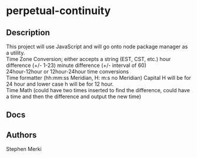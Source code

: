 # perpetual-continuity

## Description

This project will use JavaScript and will go onto node package manager as a utility.<br>
Time Zone Conversion; either accepts a string (EST, CST, etc.) hour difference (+/- 1-23) minute difference (+/- interval of 60)<br>
24hour-12hour or 12hour-24hour time conversions<br>
Time formatter (hh:mm:ss Meridian, H: m:s no Meridian) Capital H will be for 24 hour and lower case h will be for 12 hour.<br>
Time Math (could have two times inserted to find the difference, could have a time and then the difference and output the new time)<br>

## Docs

## Authors

Stephen Merki